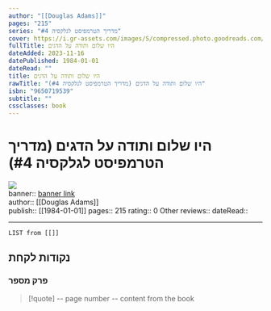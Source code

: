 ```yaml
---
author: "[[Douglas Adams]]"
pages: "215"
series: "מדריך הטרמפיסט לגלקסיה #4"
cover: https://i.gr-assets.com/images/S/compressed.photo.goodreads.com/books/1512731153l/37006908._SY475_.jpg
fullTitle: היו שלום ותודה על הדגים
dateAdded: 2023-11-16
datePublished: 1984-01-01
dateRead: ""
title: היו שלום ותודה על הדגים
rawTitle: "היו שלום ותודה על הדגים (מדריך הטרמפיסט לגלקסיה #4)"
isbn: "9650719539"
subtitle: ""
cssclasses: book
---
```

# היו שלום ותודה על הדגים (מדריך הטרמפיסט לגלקסיה #4)

![](https:&#x2F;&#x2F;i.gr-assets.com&#x2F;images&#x2F;S&#x2F;compressed.photo.goodreads.com&#x2F;books&#x2F;1512731153l&#x2F;37006908._SY475_.jpg)  
banner:: [banner link](https:&#x2F;&#x2F;i.gr-assets.com&#x2F;images&#x2F;S&#x2F;compressed.photo.goodreads.com&#x2F;books&#x2F;1512731153l&#x2F;37006908._SY475_.jpg)  
author:: [[Douglas Adams]]  
publish:: [[1984-01-01]]
pages:: 215
rating:: 0 
Other reviews:: 
dateRead:: 

<hr  style="clear:both"/>



```dataview
LIST from [[]]
```

## נקודות לקחת 

### פרק מספר
> [!quote] -- page number -- 
>  content from the book




```